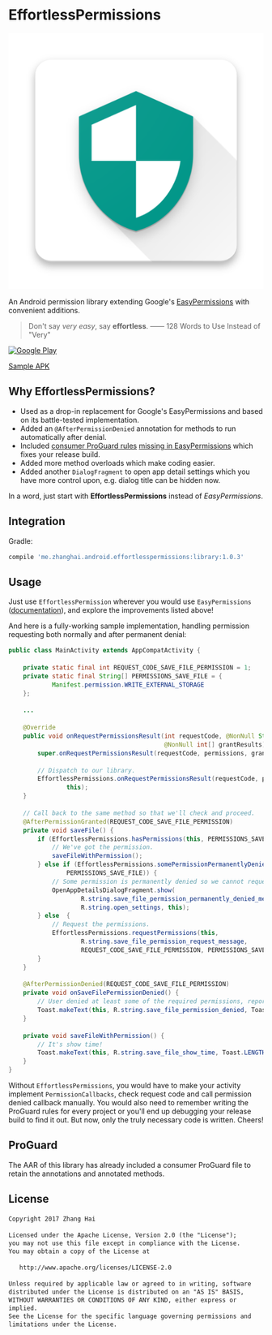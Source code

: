 # EffortlessPermissions

![Icon](sample/src/main/launcher_icon-web.png)

An Android permission library extending Google's [EasyPermissions](https://github.com/googlesamples/easypermissions) with convenient additions.

> Don't say _very easy_, say **effortless**. —— 128 Words to Use Instead of "Very"

<a href="https://play.google.com/store/apps/details?id=me.zhanghai.android.effortlesspermissions.sample" target="_blank"><img alt="Google Play" height="90" src="https://play.google.com/intl/en_US/badges/images/generic/en_badge_web_generic.png"/></a>

[Sample APK](//github.com/DreaminginCodeZH/EffortlessPermissions/releases/download/v1.0.3/sample-release.apk)

## Why EffortlessPermissions?

- Used as a drop-in replacement for Google's EasyPermissions and based on its battle-tested implementation.
- Added an `@AfterPermissionDenied` annotation for methods to run automatically after denial.
- Included [consumer ProGuard rules](library/proguard-rules.pro) [missing in EasyPermissions](//github.com/googlesamples/easypermissions/blob/master/easypermissions/proguard-rules.pro) which fixes your release build.
- Added more method overloads which make coding easier.
- Added another `DialogFragment` to open app detail settings which you have more control upon, e.g. dialog title can be hidden now.

In a word, just start with **EffortlessPermissions** instead of _EasyPermissions_.

## Integration

Gradle:

```gradle
compile 'me.zhanghai.android.effortlesspermissions:library:1.0.3'
```

## Usage

Just use `EffortlessPermission` wherever you would use `EasyPermissions` ([documentation](https://github.com/googlesamples/easypermissions#usage)), and explore the improvements listed above!

And here is a fully-working sample implementation, handling permission requesting both normally and after permanent denial:

```java
public class MainActivity extends AppCompatActivity {

    private static final int REQUEST_CODE_SAVE_FILE_PERMISSION = 1;
    private static final String[] PERMISSIONS_SAVE_FILE = {
            Manifest.permission.WRITE_EXTERNAL_STORAGE
    };

    ...

    @Override
    public void onRequestPermissionsResult(int requestCode, @NonNull String[] permissions,
                                           @NonNull int[] grantResults) {
        super.onRequestPermissionsResult(requestCode, permissions, grantResults);

        // Dispatch to our library.
        EffortlessPermissions.onRequestPermissionsResult(requestCode, permissions, grantResults,
                this);
    }

    // Call back to the same method so that we'll check and proceed.
    @AfterPermissionGranted(REQUEST_CODE_SAVE_FILE_PERMISSION)
    private void saveFile() {
        if (EffortlessPermissions.hasPermissions(this, PERMISSIONS_SAVE_FILE)) {
            // We've got the permission.
            saveFileWithPermission();
        } else if (EffortlessPermissions.somePermissionPermanentlyDenied(this,
                PERMISSIONS_SAVE_FILE)) {
            // Some permission is permanently denied so we cannot request them normally.
            OpenAppDetailsDialogFragment.show(
                    R.string.save_file_permission_permanently_denied_message,
                    R.string.open_settings, this);
        } else  {
            // Request the permissions.
            EffortlessPermissions.requestPermissions(this,
                    R.string.save_file_permission_request_message,
                    REQUEST_CODE_SAVE_FILE_PERMISSION, PERMISSIONS_SAVE_FILE);
        }
    }

    @AfterPermissionDenied(REQUEST_CODE_SAVE_FILE_PERMISSION)
    private void onSaveFilePermissionDenied() {
        // User denied at least some of the required permissions, report the error.
        Toast.makeText(this, R.string.save_file_permission_denied, Toast.LENGTH_SHORT).show();
    }

    private void saveFileWithPermission() {
        // It's show time!
        Toast.makeText(this, R.string.save_file_show_time, Toast.LENGTH_SHORT).show();
    }
}
```

Without `EffortlessPermissions`, you would have to make your activity implement `PermissionCallbacks`, check request code and call permission denied callback manually. You would also need to remember writing the ProGuard rules for every project or you'll end up debugging your release build to find it out. But now, only the truly necessary code is written. Cheers!

## ProGuard

The AAR of this library has already included a consumer ProGuard file to retain the annotations and annotated methods.

## License

    Copyright 2017 Zhang Hai

    Licensed under the Apache License, Version 2.0 (the "License");
    you may not use this file except in compliance with the License.
    You may obtain a copy of the License at

       http://www.apache.org/licenses/LICENSE-2.0

    Unless required by applicable law or agreed to in writing, software
    distributed under the License is distributed on an "AS IS" BASIS,
    WITHOUT WARRANTIES OR CONDITIONS OF ANY KIND, either express or implied.
    See the License for the specific language governing permissions and
    limitations under the License.
